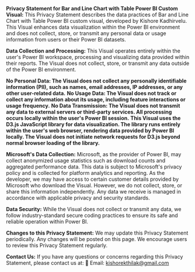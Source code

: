 **Privacy Statement for Bar and Line Chart with Table Power BI Custom Visual:**
This Privacy Statement describes the data practices of Bar and Line Chart with Table Power BI custom visual, developed by Kishore Kadhirvelu. This Visual enhances data visualization within the Power BI environment and does not collect, store, or transmit any personal data or usage information from users or their Power BI datasets.

**Data Collection and Processing:**
This Visual operates entirely within the user's Power BI workspace, processing and visualizing data provided within their reports. The Visual does not collect, store, or transmit any data outside of the Power BI environment.

**No Personal Data: The Visual does not collect any personally identifiable information (PII), such as names, email addresses, IP addresses, or any other user-related data.**
**No Usage Data: The Visual does not track or collect any information about its usage, including feature interactions or usage frequency.**
**No Data Transmission: The Visual does not transmit any data to external servers or third-party services. All processing occurs locally within the user's Power BI session.**
**This Visual uses the D3.js JavaScript library for data visualization. The library runs entirely within the user's web browser, rendering data provided by Power BI locally. The Visual does not initiate network requests for D3.js beyond normal browser loading of the library.**

**Microsoft's Data Collection:**
Microsoft, as the provider of Power BI, may collect anonymized usage statistics such as download counts and aggregated performance data. This data is subject to Microsoft's privacy policy and is collected for platform analytics and reporting. As the developer, we may have access to certain customer details provided by Microsoft who download the Visual. However, we do not collect, store, or share this information independently. Any data we receive is managed in accordance with applicable privacy and security standards.

**Data Security:**
While the Visual does not collect or transmit any data, we follow industry-standard secure coding practices to ensure its safe and reliable operation within Power BI.

**Changes to this Privacy Statement:**
We may update this Privacy Statement periodically. Any changes will be posted on this page. We encourage users to review this Privacy Statement regularly.

**Contact Us:**
If you have any questions or concerns regarding this Privacy Statement, please contact us at:
📧 Email: kishorekthilak@gmail.com
